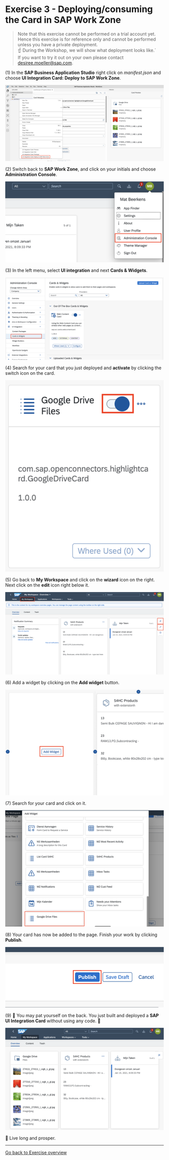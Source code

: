 # Exercise 3 - Deploying/consuming the Card in SAP Work Zone

> Note that this exercise cannot be performed on a trial account yet.
> Hence this exercise is for reference only and cannot be performed unless you have a private deployment.   
> :point_up: During the Workshop, we will show what deployment looks like.`   
> If you want to try it out on your own please contact [desiree.moeller@sap.com](mailto://desiree.moeller@sap.com).

(1) In the **SAP Business Application Studio** right click on _manifest.json_ and choose **UI Integration Card: Deploy to SAP Work Zone**.

![alt text](./Deploy.png "Deploy")


(2) Switch back to **SAP Work Zone**, and click on your initials and choose **Administration Console**.

![alt text](./AdminConsole.png "AdminConsole")


(3) In the left menu, select **UI integration** and next **Cards & Widgets**.

![alt text](./CardsAndWidgets.png "CardsAndWidgets")


(4) Search for your card that you just deployed and **activate** by clicking the switch icon on the card.

![alt text](./Activate.png "Activate")


(5) Go back to **My Workspace** and click on the **wizard** icon on the right. Next click on the **edit** icon right below it.

![alt text](./EditMode.png "EditMode")


(6) Add a widget by clicking on the **Add widget** button.

![alt text](./AddWidget.png "AddWidget")


(7) Search for your card and click on it.

![alt text](./GoogleDrive.png "GoogleDrive")


(8) Your card has now be added to the page. Finish your work by clicking **Publish**.

![alt text](./Publish.png "Publish")


(9) :tada: You may pat yourself on the back. You just built and deployed a **SAP UI Integration Card** without using any code. :partying_face:

![alt text](./Final.png "Final")


:vulcan_salute: Live long and prosper.

---
[Go back to Exercise overview](/readme.md)
